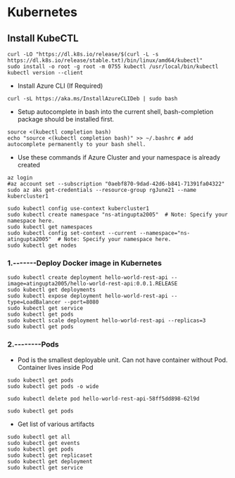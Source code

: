 # Kubernetes

## Install KubeCTL
```
curl -LO "https://dl.k8s.io/release/$(curl -L -s https://dl.k8s.io/release/stable.txt)/bin/linux/amd64/kubectl"
sudo install -o root -g root -m 0755 kubectl /usr/local/bin/kubectl
kubectl version --client
```

- Install Azure CLI (If Required)
```
curl -sL https://aka.ms/InstallAzureCLIDeb | sudo bash
```

- Setup autocomplete in bash into the current shell, bash-completion package should be installed first.
```
source <(kubectl completion bash)
echo "source <(kubectl completion bash)" >> ~/.bashrc # add autocomplete permanently to your bash shell.
```

- Use these commands if Azure Cluster and your namespace is already created
```
az login
#az account set --subscription "0aebf870-9dad-42d6-b841-71391fa04322"
sudo az aks get-credentials --resource-group rgJune21 --name kubercluster1
```
```
sudo kubectl config use-context kubercluster1
sudo kubectl create namespace "ns-atingupta2005"  # Note: Specify your namespace here.
sudo kubectl get namespaces
sudo kubectl config set-context --current --namespace="ns-atingupta2005"  # Note: Specify your namespace here.
sudo kubectl get nodes
```
### 1.-------Deploy Docker image in Kubernetes
```
sudo kubectl create deployment hello-world-rest-api --image=atingupta2005/hello-world-rest-api:0.0.1.RELEASE
sudo kubectl get deployments
sudo kubectl expose deployment hello-world-rest-api --type=LoadBalancer --port=8080
sudo kubectl get service
sudo kubectl get pods
sudo kubectl scale deployment hello-world-rest-api --replicas=3
sudo kubectl get pods
```

### 2.--------Pods
- Pod is the smallest deployable unit. Can not have container without Pod. Container lives inside Pod
```
sudo kubectl get pods
sudo kubectl get pods -o wide
```

```
sudo kubectl delete pod hello-world-rest-api-58ff5dd898-62l9d
```

```
sudo kubectl get pods
```

- Get list of various artifacts
```
sudo kubectl get all
sudo kubectl get events
sudo kubectl get pods
sudo kubectl get replicaset
sudo kubectl get deployment
sudo kubectl get service
```

